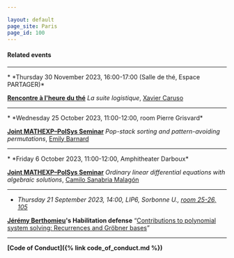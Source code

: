 ```yaml
---

layout: default
page_site: Paris
page_id: 100
---
```


<!--<hr size="6">-->

#### Related events 


<hr>
* *Thursday 30 November 2023, 16:00-17:00 (Salle de thé, Espace PARTAGER)*

**[Rencontre à l'heure du thé](https://www.ihp.fr/sites/default/files/media/downloads/programme_2023_s2_vf.pdf)** <em>La suite logistique</em>, [Xavier Caruso](https://xavier.caruso.ovh)

<hr>
* *Wednesday 25 October 2023, 11:00-12:00, room Pierre Grisvard*

**[Joint MATHEXP–PolSys Seminar](https://mathexp.eu/seminar/)** 
<em>Pop-stack sorting and pattern-avoiding permutations</em>, [Emily Barnard](https://emilybarnard.github.io)

<hr>
* *Friday 6 October 2023, 11:00-12:00, Amphitheater Darboux*

**[Joint MATHEXP–PolSys Seminar](https://mathexp.eu/seminar/)** 
<em>Ordinary linear differential equations with algebraic solutions</em>, [Camilo Sanabria Malagón](https://matematicas.uniandes.edu.co/en/professors/camilo-sanabria-malagon)

<hr>

* *Thursday 21 September 2023, 14:00, LIP6, Sorbonne U., 
<a href="https://www.lip6.fr/informations/comment.php">room 25-26, 105</a>*

**[Jérémy Berthomieu](https://www-polsys.lip6.fr/~berthomieu/)'s Habilitation defense**
<q><a href="https://www-polsys.lip6.fr/~berthomieu/assets/pdf/hdr_berthomieu.pdf">Contributions to polynomial system solving: Recurrences and Gröbner bases</a></q>

<hr>

**[Code of Conduct]({% link code_of_conduct.md %})**